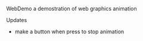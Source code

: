 WebDemo
a demostration of web graphics animation

Updates
* make a button when press to stop animation
